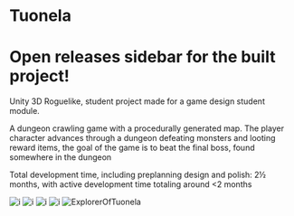 # Tuonela
# Open releases sidebar for the built project!


 Unity 3D Roguelike, student project made for a game design student module.
 
 A dungeon crawling game with a procedurally generated map. The player character advances through a dungeon defeating monsters and looting reward items, the goal of the game is to beat the final boss, found somewhere in the dungeon
 
Total development time, including preplanning design and polish: 2½ months, with active development time totaling around <2 months


![i](https://i.imgur.com/lxgQ6CX.png)
![i](https://i.imgur.com/XQIyj52.png)
![i](https://i.imgur.com/l0E9xQz.png)
![i](https://i.imgur.com/7b8adiU.png)
![ExplorerOfTuonela](https://user-images.githubusercontent.com/54834264/137347020-96f236c9-af2a-42c8-ba1b-da9598b639e6.png)
